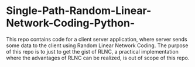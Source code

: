 # Single-Path-Random-Linear-Network-Coding-Python-
This repo contains code for a client server application, where server sends some data to the client using Random Linear Network Coding. The purpose of this repo is to just to get the gist of RLNC, a practical implementation where the advantages of RLNC can be realized, is out of scope of this repo.  

